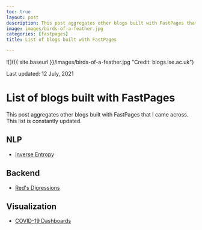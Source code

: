 ```yaml
---
toc: true
layout: post
description: This post aggregates other blogs built with FastPages that I came across.
image: images/birds-of-a-feather.jpg
categories: [fastpages]
title: List of blogs built with FastPages

---
```

![]({{ site.baseurl }}/images/birds-of-a-feather.jpg "Credit: blogs.lse.ac.uk")

Last updated: 12 July, 2021

# List of blogs built with FastPages

This post aggregates other blogs built with FastPages that I came across. This list is constantly updated. 

## NLP
- [Inverse Entropy](https://prrao87.github.io/blog/)

## Backend
- [Red's Digressions](https://rednafi.github.io/digressions/)

## Visualization
- [COVID-19 Dashboards](https://covid19dashboards.com)
